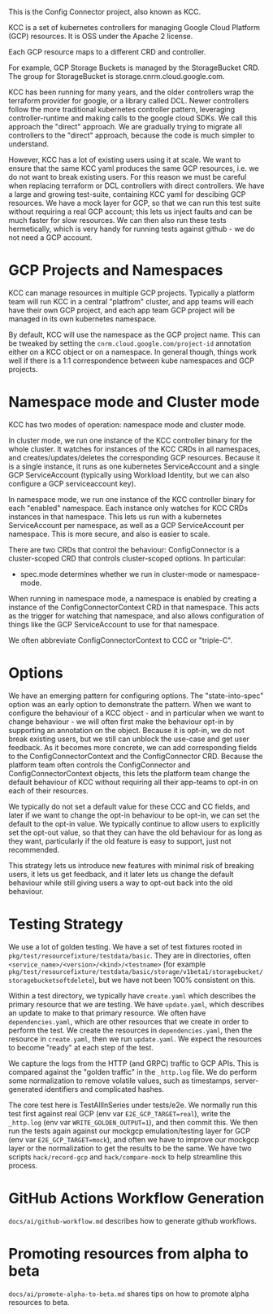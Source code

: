 This is the Config Connector project, also known as KCC.

KCC is a set of kubernetes controllers for managing Google Cloud Platform (GCP) resources.  It is OSS under the Apache 2 license.

Each GCP resource maps to a different CRD and controller.

For example, GCP Storage Buckets is managed by the StorageBucket CRD.  The group for StorageBucket is storage.cnrm.cloud.google.com.

KCC has been running for many years, and the older controllers wrap the terraform provider for google, or a library called DCL.
Newer controllers follow the more traditional kubernetes controller pattern, leveraging controller-runtime and making calls to the google cloud SDKs.  We call this approach the "direct" approach.
We are gradually trying to migrate all controllers to the "direct" approach, because the code is much simpler to understand.

However, KCC has a lot of existing users using it at scale.  We want to ensure that the same KCC yaml produces the same GCP resources,
i.e. we do not want to break existing users.  For this reason we must be careful when replacing terraform or DCL controllers with direct controllers.
We have a large and growing test-suite, containing KCC yaml for descibing GCP resources.
We have a mock layer for GCP, so that we can run this test suite without requiring a real GCP account; this lets us inject faults and can be much faster for slow resources.
We can then also run these tests hermetically, which is very handy for running tests against github - we do not need a GCP account.

# GCP Projects and Namespaces

KCC can manage resources in multiple GCP projects.  Typically a platform team will run KCC in a central "platfrom" cluster,
and app teams will each have their own GCP project, and each app team GCP project will be managed in its own kubernetes namespace.

By default, KCC will use the namespace as the GCP project name.  This can be tweaked by setting the `cnrm.cloud.google.com/project-id` annotation
either on a KCC object or on a namespace.  In general though, things work well if there is a 1:1 correspondence between kube namespaces and GCP projects.

# Namespace mode and Cluster mode

KCC has two modes of operation: namespace mode and cluster mode.

In cluster mode, we run one instance of the KCC controller binary for the whole cluster.  It watches for instances of the KCC CRDs in all namespaces,
and creates/updates/deletes the corresponding GCP resources.  Because it is a single instance, it runs as one kubernetes ServiceAccount and a single
GCP ServiceAccount (typically using Workload Identity, but we can also configure a GCP serviceaccount key).

In namespace mode, we run one instance of the KCC controller binary for each "enabled" namespace.  Each instance only watches for KCC CRDs instances
in that namespace.  This lets us run with a kubernetes ServiceAccount per namespace, as well as a GCP ServiceAccount per namespace.  This is more secure,
and also is easier to scale.

There are two CRDs that control the behaviour: ConfigConnector is a cluster-scoped CRD that controls cluster-scoped options.  In particular:
* spec.mode determines whether we run in cluster-mode or namespace-mode.

When running in namespace mode, a namespace is enabled by creating a instance of the ConfigConnectorContext CRD in that namespace.  This acts
as the trigger for watching that namespace, and also allows configuration of things like the GCP ServiceAccount to use for that namespace.

We often abbreviate ConfigConnectorContext to CCC or "triple-C".

# Options

We have an emerging pattern for configuring options.  The "state-into-spec" option was an early option to demonstrate the pattern.
When we want to configure the behaviour of a KCC object - and in particular when we want to change behaviour - we will often first
make the behaviour opt-in by supporting an annotation on the object.  Because it is opt-in, we do not break existing users,
but we still can unblock the use-case and get user feedback.  As it becomes more concrete, we can add corresponding fields to the ConfigConnectorContext
and the ConfigConnector CRD.  Because the platform team often controls the ConfigConnector and ConfigConnectorContext objects,
this lets the platform team change the default behaviour of KCC without requiring all their app-teams to opt-in on each of their resources.

We typically do not set a default value for these CCC and CC fields, and later if we want to change the opt-in behaviour to be opt-in,
we can set the default to the opt-in value.  We typically continue to allow users to explicitly set the opt-out value, so that
they can have the old behaviour for as long as they want, particularly if the old feature is easy to support, just not recommended.

This strategy lets us introduce new features with minimal risk of breaking users, it lets us get feedback, and it later lets us change the default
behaviour while still giving users a way to opt-out back into the old behaviour.

# Testing Strategy

We use a lot of golden testing.  We have a set of test fixtures rooted in `pkg/test/resourcefixture/testdata/basic`.  They are in directories, often
`<service_name>/<version>/<kind>/<testname>` (for example `pkg/test/resourcefixture/testdata/basic/storage/v1beta1/storagebucket/storagebucketsoftdelete`),
but we have not been 100% consistent on this.

Within a test directory, we typically have `create.yaml` which describes the primary resource that we are testing.  We have `update.yaml`, which describes an
update to make to that primary resource.  We often have `dependencies.yaml`, which are other resources that we create in order to perform the test.  We
create the resources in `dependencies.yaml`, then the resource in `create.yaml`, then we run `update.yaml`.  We expect the resources to become "ready"
at each step of the test.

We capture the logs from the HTTP (and GRPC) traffic to GCP APIs.  This is compared against the "golden traffic" in the `_http.log` file.  We do
perform some normalization to remove volatile values, such as timestamps, server-generated identifiers and complicated hashes.

The core test here is TestAllInSeries under tests/e2e.  We normally run this test first against real GCP (env var `E2E_GCP_TARGET=real`),
write the `_http.log` (env var `WRITE_GOLDEN_OUTPUT=1`), and then commit this.
We then run the tests again against our mockgcp emulation/testing layer for GCP (env var `E2E_GCP_TARGET=mock`),
and often we have to improve our mockgcp layer or the normalization to get the results to be the same.
We have two scripts `hack/record-gcp` and `hack/compare-mock` to help streamline this process.


# GitHub Actions Workflow Generation

`docs/ai/github-workflow.md` describes how to generate github workflows.

# Promoting resources from alpha to beta

`docs/ai/promote-alpha-to-beta.md` shares tips on how to promote alpha resources to beta.
